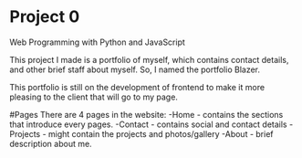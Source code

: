 # Project 0

Web Programming with Python and JavaScript

This project I made is a portfolio of myself, which contains contact details, and other brief staff about myself.
So, I named the portfolio Blazer.


This portfolio is still on the development of frontend to make it more pleasing to the client that will go to my page.


#Pages
There are 4 pages in the website:
-Home
	- contains the sections that introduce every pages.
-Contact
	- contains social and contact details
-Projects
	- might contain the projects and photos/gallery
-About
	- brief description about me.

